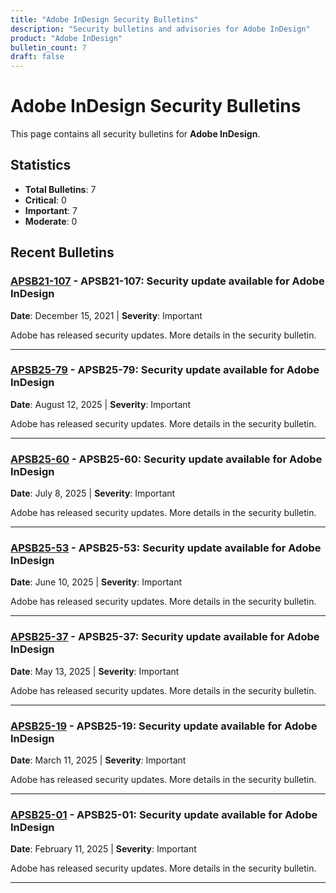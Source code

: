```yaml
---
title: "Adobe InDesign Security Bulletins"
description: "Security bulletins and advisories for Adobe InDesign"
product: "Adobe InDesign"
bulletin_count: 7
draft: false
---
```


# Adobe InDesign Security Bulletins

This page contains all security bulletins for **Adobe InDesign**.

## Statistics

- **Total Bulletins**: 7
- **Critical**: 0
- **Important**: 7
- **Moderate**: 0

## Recent Bulletins

### [APSB21-107](https://helpx.adobe.com/security/products/indesign/apsb21-107.html) - APSB21-107: </b> Security update available for Adobe InDesign</a><br />

**Date**: December 15, 2021 | **Severity**: Important

Adobe has released security updates. More details in the security bulletin.

---

### [APSB25-79](https://helpx.adobe.com/security/products/indesign/apsb25-79.html) - APSB25-79: Security update available for Adobe InDesign

**Date**: August 12, 2025 | **Severity**: Important

Adobe has released security updates. More details in the security bulletin.

---

### [APSB25-60](https://helpx.adobe.com/security/products/indesign/apsb25-60.html) - APSB25-60: Security update available for Adobe InDesign

**Date**: July 8, 2025 | **Severity**: Important

Adobe has released security updates. More details in the security bulletin.

---

### [APSB25-53](https://helpx.adobe.com/security/products/indesign/apsb25-53.html) - APSB25-53: Security update available for Adobe InDesign

**Date**: June 10, 2025 | **Severity**: Important

Adobe has released security updates. More details in the security bulletin.

---

### [APSB25-37](https://helpx.adobe.com/security/products/indesign/apsb25-37.html) - APSB25-37: Security update available for Adobe InDesign

**Date**: May 13, 2025 | **Severity**: Important

Adobe has released security updates. More details in the security bulletin.

---

### [APSB25-19](https://helpx.adobe.com/security/products/indesign/apsb25-19.html) - APSB25-19: Security update available for Adobe InDesign

**Date**: March 11, 2025 | **Severity**: Important

Adobe has released security updates. More details in the security bulletin.

---

### [APSB25-01](https://helpx.adobe.com/security/products/indesign/apsb25-01.html) - APSB25-01: Security update available for Adobe InDesign

**Date**: February 11, 2025 | **Severity**: Important

Adobe has released security updates. More details in the security bulletin.

---

